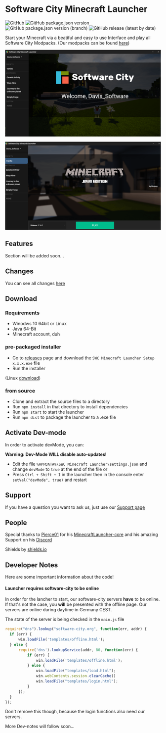 # Software City Minecraft Launcher
![GitHub](https://img.shields.io/github/license/Software-City/swc_mclauncher?style=flat-square)
![GitHub package.json version](https://img.shields.io/github/package-json/v/Software-City/swc_mclauncher?style=flat-square)
![GitHub package.json version (branch)](https://img.shields.io/github/package-json/v/Software-City/swc_mclauncher/dev?style=flat-square)
![GitHub release (latest by date)](https://img.shields.io/github/v/release/Software-City/swc_mclauncher?style=flat-square)

Start your Minecraft via a beatiful and easy to use Interface and play all Software City Modpacks.
(Our modpacks can be found [here](https://projects.software-city.org/resources/minecraft/modded/modpacks))

![pic1](_gitresources/preview1.png)

![pic1](_gitresources/preview2.png)


## Features
Section will be added soon...

## Changes
You can see all changes [here](https://github.com/Software-City/swc_mclauncher/blob/master/CHANGELOG.md)

## Download
### Requirements
- Winodws 10 64bit or Linux
- Java 64-Bit
- Minecraft account, duh

### pre-packaged installer
- Go to [releases](https://github.com/Software-City/swc_mclauncher/releases/latest) page and download the `SWC Minecraft Launcher Setup x.x.x.exe` file
- Run the installer

(Linux [download](https://github.com/Software-City/swc_mclauncher/releases/download/v0.2.0/SWC-Minecraft-Launcher-0.2.0.AppImage))

### from source
- Clone and extract the source files to a directory
- Run `npm install` in that directory to install dependencies
- Run `npm start` to start the launcher
- Run `npm dist` to package the launcher to a .exe file

## Activate Dev-mode
In order to activate devMode, you can:

**Warning: Dev-Mode WILL disable auto-updates!**

- Edit the file `%APPDATA%\SWC Minecraft Launcher\settings.json` and change `devMode` to `true` at the end of the file
or
- Press `Ctrl + Shift + I` in the launcher then in the console enter `setVal("devMode", true)` and restart

## Support
If you have a question you want to ask us, just use our [Support page](https://software-city.org/support) 

## People
Special thanks to [Pierce01](https://github.com/Pierce01) for his [MinecraftLauncher-core](https://github.com/Pierce01/MinecraftLauncher-core) and his amazing Support on his [Discord](https://discord.gg/8uYVbXP)

Shields by [shields.io](https://shields.io/)

## Developer Notes
Here are some important information about the code!

#### Launcher requires software-city to be online
In order for the lancher to start, our software-city servers **have** to be online.
If that's not the case, you **will** be presented with the offline page.
Our servers are online during daytime in Germany CEST.

The state of the server is being checked in the `main.js` file

```javascript
require("dns").lookup("software-city.org", function(err, addr) {
  if (err) {
      win.loadFile('templates/offline.html');
  } else {
      require('dns').lookupService(addr, 80, function(err) {
          if (err) {
              win.loadFile('templates/offline.html');
          } else {
              win.loadFile("templates/load.html");
              win.webContents.session.clearCache()
              win.loadFile("templates/login.html");
          }
      });
  }
});
```
Don't remove this though, because the login functions also need our servers.

More Dev-notes will follow soon...
